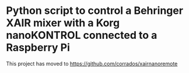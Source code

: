 # Python script to control a Behringer XAIR mixer with a Korg nanoKONTROL connected to a Raspberry Pi

This project has moved to https://github.com/corrados/xairnanoremote
